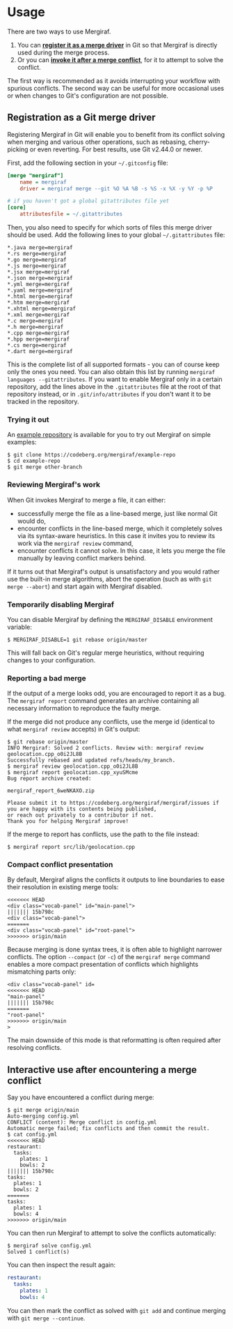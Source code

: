 # Usage

There are two ways to use Mergiraf.
1. You can [**register it as a merge driver**](#registration-as-a-git-merge-driver) in Git so that Mergiraf is directly used during the merge process.
2. Or you can [**invoke it after a merge conflict**](#interactive-use-after-encountering-a-merge-conflict), for it to attempt to solve the conflict.

The first way is recommended as it avoids interrupting your workflow with spurious conflicts.
The second way can be useful for more occasional uses or when changes to Git's configuration are not possible.

## Registration as a Git merge driver

Registering Mergiraf in Git will enable you to benefit from its conflict solving when merging and various other operations, such as rebasing, cherry-picking or even reverting.
For best results, use Git v2.44.0 or newer.

First, add the following section in your `~/.gitconfig` file:

```ini
[merge "mergiraf"]
    name = mergiraf
    driver = mergiraf merge --git %O %A %B -s %S -x %X -y %Y -p %P

# if you haven't got a global gitattributes file yet
[core]
	attributesfile = ~/.gitattributes
```

Then, you also need to specify for which sorts of files this merge driver should be used. Add the following lines to your global `~/.gitattributes` file:
```
*.java merge=mergiraf
*.rs merge=mergiraf
*.go merge=mergiraf
*.js merge=mergiraf
*.jsx merge=mergiraf
*.json merge=mergiraf
*.yml merge=mergiraf
*.yaml merge=mergiraf
*.html merge=mergiraf
*.htm merge=mergiraf
*.xhtml merge=mergiraf
*.xml merge=mergiraf
*.c merge=mergiraf
*.h merge=mergiraf
*.cpp merge=mergiraf
*.hpp merge=mergiraf
*.cs merge=mergiraf
*.dart merge=mergiraf
```
This is the complete list of all supported formats - you can of course keep only the ones you need. You can also obtain this list by running `mergiraf languages --gitattributes`.
If you want to enable Mergiraf only in a certain repository, add the lines above in the `.gitattributes` file at the root of that repository instead, or in `.git/info/attributes` if you don't want it to be tracked in the repository.

### Trying it out

An [example repository](https://codeberg.org/mergiraf/example-repo) is available for you to try out Mergiraf on simple examples:
```console
$ git clone https://codeberg.org/mergiraf/example-repo
$ cd example-repo
$ git merge other-branch
```

### Reviewing Mergiraf's work

When Git invokes Mergiraf to merge a file, it can either:
* successfully merge the file as a line-based merge, just like normal Git would do,
* encounter conflicts in the line-based merge, which it completely solves via its syntax-aware heuristics. In this case it invites you to review its work via the `mergiraf review` command,
* encounter conflicts it cannot solve. In this case, it lets you merge the file manually by leaving conflict markers behind.

If it turns out that Mergiraf's output is unsatisfactory and you would rather use the built-in merge algorithms, abort the operation (such as with `git merge --abort`) and start again with Mergiraf disabled.

### Temporarily disabling Mergiraf

You can disable Mergiraf by defining the `MERGIRAF_DISABLE` environment variable:
```console
$ MERGIRAF_DISABLE=1 git rebase origin/master
```

This will fall back on Git's regular merge heuristics, without requiring changes to your configuration.

### Reporting a bad merge

If the output of a merge looks odd, you are encouraged to report it as a bug. The `mergiraf report` command generates an archive containing all necessary information to reproduce the faulty merge.

If the merge did not produce any conflicts, use the merge id (identical to what `mergiraf review` accepts) in Git's output:
```console
$ git rebase origin/master
INFO Mergiraf: Solved 2 conflicts. Review with: mergiraf review geolocation.cpp_o0i2JL8B
Successfully rebased and updated refs/heads/my_branch.
$ mergiraf review geolocation.cpp_o0i2JL8B
$ mergiraf report geolocation.cpp_xyuSMcme
Bug report archive created:

mergiraf_report_6weNKAXO.zip

Please submit it to https://codeberg.org/mergiraf/mergiraf/issues if you are happy with its contents being published,
or reach out privately to a contributor if not.
Thank you for helping Mergiraf improve!
```

If the merge to report has conflicts, use the path to the file instead:
```console
$ mergiraf report src/lib/geolocation.cpp
```

### Compact conflict presentation

By default, Mergiraf aligns the conflicts it outputs to line boundaries to ease their resolution in existing merge tools:

```
<<<<<<< HEAD
<div class="vocab-panel" id="main-panel">
||||||| 15b798c
<div class="vocab-panel">
=======
<div class="vocab-panel" id="root-panel">
>>>>>>> origin/main
```

Because merging is done syntax trees, it is often able to highlight narrower conflicts.
The option `--compact` (or `-c`) of the `mergiraf merge` command enables a more compact presentation of conflicts which highlights mismatching parts only:

```
<div class="vocab-panel" id=
<<<<<<< HEAD
"main-panel"
||||||| 15b798c
=======
"root-panel"
>>>>>>> origin/main
>
```

The main downside of this mode is that reformatting is often required after resolving conflicts.

## Interactive use after encountering a merge conflict

Say you have encountered a conflict during merge:
```console
$ git merge origin/main
Auto-merging config.yml
CONFLICT (content): Merge conflict in config.yml
Automatic merge failed; fix conflicts and then commit the result.
$ cat config.yml
<<<<<<< HEAD
restaurant:
  tasks:
    plates: 1
    bowls: 2
||||||| 15b798c
tasks:
  plates: 1
  bowls: 2
=======
tasks:
  plates: 1
  bowls: 4
>>>>>>> origin/main
```

You can then run Mergiraf to attempt to solve the conflicts automatically:
```console
$ mergiraf solve config.yml
Solved 1 conflict(s)
```

You can then inspect the result again:
```yaml
restaurant:
  tasks:
    plates: 1
    bowls: 4
```

You can then mark the conflict as solved with `git add` and continue merging with `git merge --continue`.

